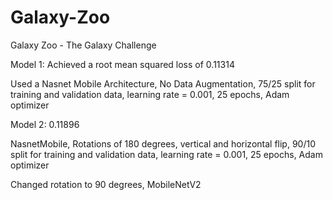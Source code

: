 # Galaxy-Zoo
Galaxy Zoo - The Galaxy Challenge

Model 1: Achieved a root mean squared loss of 0.11314

Used a Nasnet Mobile Architecture, No Data Augmentation, 75/25 split for training and validation data, learning rate = 0.001, 25 epochs, Adam optimizer

Model 2: 0.11896

NasnetMobile, Rotations of 180 degrees, vertical and horizontal flip, 90/10 split for training and validation data, learning rate = 0.001, 25 epochs, Adam optimizer

Changed rotation to 90 degrees, MobileNetV2